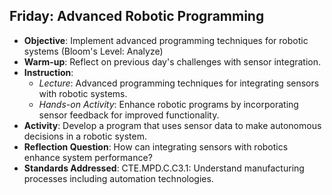 ## Friday: Advanced Robotic Programming

- **Objective**: Implement advanced programming techniques for robotic systems (Bloom's Level: Analyze)
- **Warm-up**: Reflect on previous day's challenges with sensor integration.
- **Instruction**:
  - *Lecture*: Advanced programming techniques for integrating sensors with robotic systems.
  - *Hands-on Activity*: Enhance robotic programs by incorporating sensor feedback for improved functionality.
- **Activity**: Develop a program that uses sensor data to make autonomous decisions in a robotic system.
- **Reflection Question**: How can integrating sensors with robotics enhance system performance?
- **Standards Addressed**: CTE.MPD.C.C3.1: Understand manufacturing processes including automation technologies.